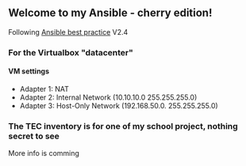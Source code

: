 ## Welcome to my Ansible - cherry edition!

Following [Ansible best practice](https://docs.ansible.com/ansible/latest/playbooks_best_practices.html) V2.4

###	For the Virtualbox "datacenter"

#### VM settings

- Adapter 1: NAT
- Adapter 2: Internal Network (10.10.10.0 255.255.255.0)
- Adapter 3: Host-Only Network (192.168.50.0. 255.255.255.0)


###	The TEC inventory is for one of my school project, nothing secret to see

More info is comming
